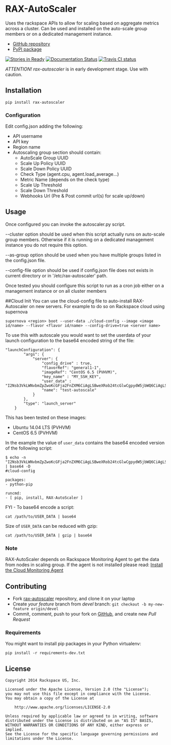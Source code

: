 # RAX-AutoScaler

Uses the rackspace APIs to allow for scaling based on aggregate metrics across a cluster.
Can be used and installed on the auto-scale group members or on a dedicated management instance.

- [GitHub repository](https://github.com/boxidau/rax-autoscaler)
- [PyPI package](https://pypi.python.org/pypi/rax-autoscaler)

[![Stories in Ready](https://badge.waffle.io/boxidau/rax-autoscaler.svg?label=ready&title=Ready)](http://waffle.io/boxidau/rax-autoscaler) [![Documentation Status](https://readthedocs.org/projects/rax-autoscaler/badge/?version=latest)](https://readthedocs.org/projects/rax-autoscaler/) [![Travis CI status](https://travis-ci.org/boxidau/rax-autoscaler.svg)](https://travis-ci.org/boxidau/rax-autoscaler/builds)

*ATTENTION!* *rax-autoscaler* is in early development stage. Use with caution.

## Installation

```
pip install rax-autoscaler
```

### Configuration
Edit config.json adding the following:
- API username
- API key
- Region name
- Autoscaling group section should contain:
  - AutoScale Group UUID
  - Scale Up Policy UUID
  - Scale Down Policy UUID
  - Check Type (agent.cpu, agent.load_average...)
  - Metric Name (depends on the check type)
  - Scale Up Threshold
  - Scale Down Threshold
  - Webhooks Url (Pre & Post commit url(s) for scale up/down)

## Usage
Once configured you can invoke the autoscaler.py script.

--cluster option should be used when this script actually runs on auto-scale group members. Otherwise if it is running on a dedicated management instance you do not require this option.

--as-group option should be used when you have multiple groups listed in the config.json file.

--config-file option should be used if config.json file does not exists in current directory or in '/etc/rax-autoscaler' path.

Once tested you should configure this script to run as a cron job either on a management instance or on all cluster members

##Cloud Init
You can use the cloud-config file to auto-install RAX-Autoscaler on new servers.  For example to do so on Rackspace cloud using supernova

```
supernova <region> boot --user-data ./cloud-config --image <image id/name> --flavor <flavor id/name> --config-drive=true <server name>
```

To use this with autoscale you would want to set the userdata of your launch configuration to the base64 encoded string of the file:


```
"launchConfiguration": {
        "args": {
            "server": {
                "config_drive" : true,
                "flavorRef": "general1-1",
                "imageRef": "CentOS 6.5 (PVHVM)",
                "key_name" : "MY_SSH_KEY",
                "user_data" : "I2Nsb3VkLWNvbmZpZwoKcGFja2FnZXM6CiAgLSBweXRob24tcGlwCgpydW5jbWQ6CiAgLSBbIHBpcCwgaW5zdGFsbCwgcmF4LWF1dG9zY2FsZXIgXQo=",
                "name": "test-autoscale"
            }
        },
        "type": "launch_server"
    }
```

This has been tested on these images:

- Ubuntu 14.04 LTS (PVHVM)
- CentOS 6.5 (PVHVM)

In the example the value of ```user_data``` contains the base64 encoded version of the following script:

```
$ echo -n "I2Nsb3VkLWNvbmZpZwoKcGFja2FnZXM6CiAgLSBweXRob24tcGlwCgpydW5jbWQ6CiAgLSBbIHBpcCwgaW5zdGFsbCwgUkFYLUF1dG9TY2FsZXIgXQo=" | base64 -D
#cloud-config

packages:
- python-pip

runcmd:
- [ pip, install, RAX-AutoScaler ]
```

FYI - To base64 encode a script:

```
cat /path/to/USER_DATA | base64
```

Size of ```USER_DATA``` can be reduced with gzip:

```
cat /path/to/USER_DATA | gzip | base64
```

### Note

RAX-AutoScaler depends on Rackspace Monitoring Agent to get the data from nodes in scaling group.
If the agent is not installed please read: [Install the Cloud Monitoring Agent](http://www.rackspace.com/knowledge_center/article/install-the-cloud-monitoring-agent)

## Contributing

- Fork [rax-autoscaler](https://github.com/boxidau/rax-autoscaler) repository, and clone it on your laptop
- Create *your feature* branch from *devel* branch: ```git checkout -b my-new-feature origin/devel```
- Commit, comment, push to your fork on [GitHub](https://github.com), and create new *Pull Request*

### Requirements

You might want to install pip packages in your Python virtualenv:

```pip install -r requirements-dev.txt```

## License

```
Copyright 2014 Rackspace US, Inc.

Licensed under the Apache License, Version 2.0 (the "License");
you may not use this file except in compliance with the License.
You may obtain a copy of the License at

    http://www.apache.org/licenses/LICENSE-2.0

Unless required by applicable law or agreed to in writing, software
distributed under the License is distributed on an "AS IS" BASIS,
WITHOUT WARRANTIES OR CONDITIONS OF ANY KIND, either express or implied.
See the License for the specific language governing permissions and
limitations under the License.
```
